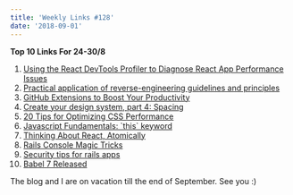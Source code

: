 ```yaml
---
title: 'Weekly Links #128'
date: '2018-09-01'
---
```


**Top 10 Links For 24-30/8**

1.  [Using the React DevTools Profiler to Diagnose React App Performance Issues](https://www.netlify.com/blog/2018/08/29/using-the-react-devtools-profiler-to-diagnose-react-app-performance-issues/)
2.  [Practical application of reverse-engineering guidelines and principles](https://blog.angularindepth.com/practical-application-of-reverse-engineering-guidelines-and-principles-784c004bb657)
3.  [GitHub Extensions to Boost Your Productivity](https://dev.to/theoutlander/github-extensions-to-boost-your-productivity-4d02)
4.  [Create your design system, part 4: Spacing](https://medium.com/codyhouse/create-your-design-system-part-4-spacing-895c9213e2b9)
5.  [20 Tips for Optimizing CSS Performance](https://www.sitepoint.com/optimizing-css-performance/)
6.  [Javascript Fundamentals: \`this\` keyword](https://blog.bloomca.me/2018/08/24/javascript-fundamentals-this.html)
7.  [Thinking About React, Atomically](https://blog.usejournal.com/thinking-about-react-atomically-608c865d2262)
8.  [Rails Console Magic Tricks](https://dev.to/lfv89/rails-console-magic-tricks-1032)
9.  [Security tips for rails apps](https://drivy.engineering/security-tips-for-rails-apps/)
10. [Babel 7 Released](https://babeljs.io/blog/2018/08/27/7.0.0)

The blog and I are on vacation till the end of September. See you :)
